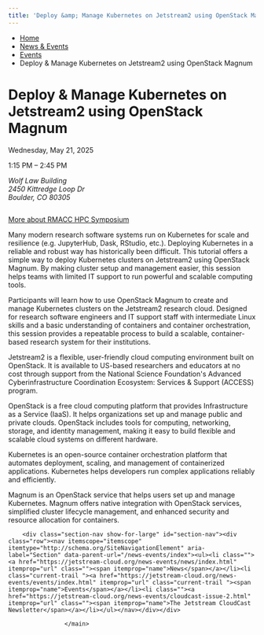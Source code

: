 ```yaml
---
title: 'Deploy &amp; Manage Kubernetes on Jetstream2 using OpenStack Magnum: Events: News &amp; Events: Jetstream2: Indiana University'
---
```


<main><div class="content-top"><div class="section breadcrumbs"><div class="row"><div class="layout"><ul itemscope="itemscope" itemtype="http://schema.org/BreadcrumbList"><li itemprop="itemListElement" itemscope="itemscope" itemtype="http://schema.org/ListItem"><a href="../../index.html" itemprop="item"><span itemprop="name">Home</span></a><meta content="1" itemprop="position"/></li><li itemprop="itemListElement" itemscope="itemscope" itemtype="http://schema.org/ListItem"><a href="../index.html" itemprop="item"><span itemprop="name">News &amp; Events</span></a><meta content="2" itemprop="position"/></li><li itemprop="itemListElement" itemscope="itemscope" itemtype="http://schema.org/ListItem"><a href="index.html" itemprop="item"><span itemprop="name">Events</span></a><meta content="3" itemprop="position"/></li><li class="current" itemprop="itemListElement" itemscope="itemscope" itemtype="http://schema.org/ListItem"><span itemprop="name">Deploy &amp; Manage Kubernetes on Jetstream2 using OpenStack Magnum</span><meta content="4" itemprop="position"/></li></ul></div></div></div></div><div id="main-content"><div class="collapsed bg-none section" id="content"><div class="row"><div class="layout"><div class="detail-meta" itemscope="itemscope" itemtype="http://schema.org/Event"><h1 class="no-margin h2" itemprop="name">Deploy &amp; Manage Kubernetes on Jetstream2 using OpenStack Magnum</h1><p class="meta date">Wednesday, May 21, 2025</p><p class="meta time"><span content="2025-05-21T13:15" itemprop="startDate">1:15 PM</span> – <span content="2025-05-21T14:45" itemprop="endDate">2:45 PM</span></p><div class="detail"><address itemprop="address" itemscope="itemscope" itemtype="http://schema.org/PostalAddress"><span itemprop="streetAddress">Wolf Law Building<br/>2450 Kittredge Loop Dr<br/></span><span itemprop="addressLocality">Boulder, </span><span itemprop="addressRegion">CO </span><span itemprop="postalCode">80305</span></address></div></div><!-- /.detail-meta --><div class="one-third float-right"><div class="detail-media"><figure class="media" itemscope="itemscope" itemtype="http://schema.org/ImageObject"><img alt="" src="../../images/cropped-rmacc-transparent-logo.png"/><figcaption itemprop="caption"></figcaption></figure></div><!-- /.detail-media --></div><div class="text"><p><a class="button" href="https://hpcsymposium.rmacc.org/">More about RMACC HPC Symposium</a></p><p><span style="font-weight: 400;">Many modern research software systems run on Kubernetes for scale and resilience (e.g. JupyterHub, Dask, RStudio, etc.). Deploying Kubernetes in a reliable and robust way has historically been difficult. This tutorial offers a simple way to deploy Kubernetes clusters on Jetstream2 using OpenStack Magnum. By making cluster setup and management easier, this session helps teams with limited IT support to run powerful and scalable computing tools.</span><span style="font-weight: 400;"></span></p><p><span style="font-weight: 400;">Participants will learn how to use OpenStack Magnum to create and manage Kubernetes clusters on the Jetstream2 research cloud. Designed for research software engineers and IT support staff with intermediate Linux skills and a basic understanding of containers and container orchestration, this session provides a repeatable process to build a scalable, container-based research system for their institutions.</span><span style="font-weight: 400;"></span></p><p><span style="font-weight: 400;">Jetstream2 is a flexible, user-friendly cloud computing environment built on OpenStack. It is available to US-based researchers and educators at no cost through support from the National Science Foundation's Advanced Cyberinfrastructure Coordination Ecosystem: Services &amp; Support (ACCESS) program.&#160;</span></p><p><span style="font-weight: 400;">OpenStack is a free cloud computing platform that provides Infrastructure as a Service (IaaS). It helps organizations set up and manage public and private clouds. OpenStack includes tools for computing, networking, storage, and identity management, making it easy to build flexible and scalable cloud systems on different hardware.&#160;</span><span style="font-weight: 400;"></span></p><p><span style="font-weight: 400;">Kubernetes is an open-source container orchestration platform that automates deployment, scaling, and management of containerized applications. Kubernetes helps developers run complex applications reliably and efficiently.</span><span style="font-weight: 400;"></span></p><p><span style="font-weight: 400;">Magnum is an OpenStack service that helps users set up and manage Kubernetes. Magnum offers native integration with OpenStack services, simplified cluster lifecycle management, and enhanced security and resource allocation for containers.</span></p></div></div><!-- /.layout --></div></div></div>
                                
          
    
                    
        
    
        <div class="section-nav show-for-large" id="section-nav"><div class="row"><nav itemscope="itemscope" itemtype="http://schema.org/SiteNavigationElement" aria-label="Section" data-parent-url="/news-events/index"><ul><li class=""><a href="https://jetstream-cloud.org/news-events/news/index.html" itemprop="url" class=""><span itemprop="name">News</span></a></li><li class="current-trail "><a href="https://jetstream-cloud.org/news-events/events/index.html" itemprop="url" class="current-trail "><span itemprop="name">Events</span></a></li><li class=""><a href="https://jetstream-cloud.org/news-events/cloudcast-issue-2.html" itemprop="url" class=""><span itemprop="name">The Jetstream CloudCast Newsletter</span></a></li></ul></nav></div></div>
    
                    </main>
